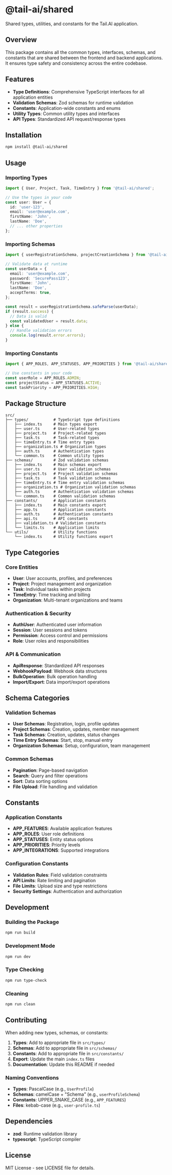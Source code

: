# @tail-ai/shared

Shared types, utilities, and constants for the Tail.AI application.

## Overview

This package contains all the common types, interfaces, schemas, and constants that are shared between the frontend and backend applications. It ensures type safety and consistency across the entire codebase.

## Features

- **Type Definitions**: Comprehensive TypeScript interfaces for all application entities
- **Validation Schemas**: Zod schemas for runtime validation
- **Constants**: Application-wide constants and enums
- **Utility Types**: Common utility types and interfaces
- **API Types**: Standardized API request/response types

## Installation

```bash
npm install @tail-ai/shared
```

## Usage

### Importing Types

```typescript
import { User, Project, Task, TimeEntry } from '@tail-ai/shared';

// Use the types in your code
const user: User = {
  id: 'user-123',
  email: 'user@example.com',
  firstName: 'John',
  lastName: 'Doe',
  // ... other properties
};
```

### Importing Schemas

```typescript
import { userRegistrationSchema, projectCreationSchema } from '@tail-ai/shared';

// Validate data at runtime
const userData = {
  email: 'user@example.com',
  password: 'SecurePass123',
  firstName: 'John',
  lastName: 'Doe',
  acceptTerms: true,
};

const result = userRegistrationSchema.safeParse(userData);
if (result.success) {
  // Data is valid
  const validatedUser = result.data;
} else {
  // Handle validation errors
  console.log(result.error.errors);
}
```

### Importing Constants

```typescript
import { APP_ROLES, APP_STATUSES, APP_PRIORITIES } from '@tail-ai/shared';

// Use constants in your code
const userRole = APP_ROLES.ADMIN;
const projectStatus = APP_STATUSES.ACTIVE;
const taskPriority = APP_PRIORITIES.HIGH;
```

## Package Structure

```
src/
├── types/           # TypeScript type definitions
│   ├── index.ts     # Main types export
│   ├── user.ts      # User-related types
│   ├── project.ts   # Project-related types
│   ├── task.ts      # Task-related types
│   ├── timeEntry.ts # Time entry types
│   ├── organization.ts # Organization types
│   ├── auth.ts      # Authentication types
│   └── common.ts    # Common utility types
├── schemas/         # Zod validation schemas
│   ├── index.ts     # Main schemas export
│   ├── user.ts      # User validation schemas
│   ├── project.ts   # Project validation schemas
│   ├── task.ts      # Task validation schemas
│   ├── timeEntry.ts # Time entry validation schemas
│   ├── organization.ts # Organization validation schemas
│   ├── auth.ts      # Authentication validation schemas
│   └── common.ts    # Common validation schemas
├── constants/       # Application constants
│   ├── index.ts     # Main constants export
│   ├── app.ts       # Application constants
│   ├── auth.ts      # Authentication constants
│   ├── api.ts       # API constants
│   ├── validation.ts # Validation constants
│   └── limits.ts    # Application limits
└── utils/           # Utility functions
    └── index.ts     # Utility functions export
```

## Type Categories

### Core Entities

- **User**: User accounts, profiles, and preferences
- **Project**: Project management and organization
- **Task**: Individual tasks within projects
- **TimeEntry**: Time tracking and billing
- **Organization**: Multi-tenant organizations and teams

### Authentication & Security

- **AuthUser**: Authenticated user information
- **Session**: User sessions and tokens
- **Permission**: Access control and permissions
- **Role**: User roles and responsibilities

### API & Communication

- **ApiResponse**: Standardized API responses
- **WebhookPayload**: Webhook data structures
- **BulkOperation**: Bulk operation handling
- **Import/Export**: Data import/export operations

## Schema Categories

### Validation Schemas

- **User Schemas**: Registration, login, profile updates
- **Project Schemas**: Creation, updates, member management
- **Task Schemas**: Creation, updates, status changes
- **Time Entry Schemas**: Start, stop, manual entry
- **Organization Schemas**: Setup, configuration, team management

### Common Schemas

- **Pagination**: Page-based navigation
- **Search**: Query and filter operations
- **Sort**: Data sorting options
- **File Upload**: File handling and validation

## Constants

### Application Constants

- **APP_FEATURES**: Available application features
- **APP_ROLES**: User role definitions
- **APP_STATUSES**: Entity status options
- **APP_PRIORITIES**: Priority levels
- **APP_INTEGRATIONS**: Supported integrations

### Configuration Constants

- **Validation Rules**: Field validation constraints
- **API Limits**: Rate limiting and pagination
- **File Limits**: Upload size and type restrictions
- **Security Settings**: Authentication and authorization

## Development

### Building the Package

```bash
npm run build
```

### Development Mode

```bash
npm run dev
```

### Type Checking

```bash
npm run type-check
```

### Cleaning

```bash
npm run clean
```

## Contributing

When adding new types, schemas, or constants:

1. **Types**: Add to appropriate file in `src/types/`
2. **Schemas**: Add to appropriate file in `src/schemas/`
3. **Constants**: Add to appropriate file in `src/constants/`
4. **Export**: Update the main `index.ts` files
5. **Documentation**: Update this README if needed

### Naming Conventions

- **Types**: PascalCase (e.g., `UserProfile`)
- **Schemas**: camelCase + "Schema" (e.g., `userProfileSchema`)
- **Constants**: UPPER_SNAKE_CASE (e.g., `APP_FEATURES`)
- **Files**: kebab-case (e.g., `user-profile.ts`)

## Dependencies

- **zod**: Runtime validation library
- **typescript**: TypeScript compiler

## License

MIT License - see LICENSE file for details.
